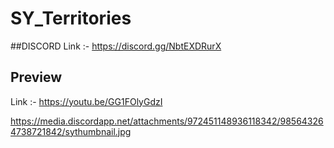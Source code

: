 # SY_Territories
##DISCORD
Link :- https://discord.gg/NbtEXDRurX

## Preview 
Link :- https://youtu.be/GG1FOlyGdzI

https://media.discordapp.net/attachments/972451148936118342/985643264738721842/sythumbnail.jpg
